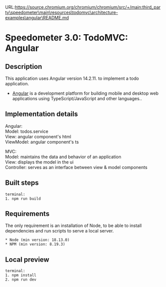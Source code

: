 URL:https://source.chromium.org/chromium/chromium/src/+/main:third_party\speedometer\main\resources\todomvc\architecture-examples\angular\README.md
# Speedometer 3.0: TodoMVC: Angular

## Description

This application uses Angular version 14.2.11. to implement a todo application.

-   [Angular](https://angular.io/) is a development platform for building mobile and desktop web applications
    using TypeScript/JavaScript and other languages..

## Implementation details

Angular:\
Model: todos.service\
View: angular component's html\
ViewModel: angular component's ts

MVC:\
Model: maintains the data and behavior of an application\
View: displays the model in the ui\
Controller: serves as an interface between view & model components

## Built steps

```
terminal:
1. npm run build
```

## Requirements

The only requirement is an installation of Node, to be able to install dependencies and run scripts to serve a local server.

```
* Node (min version: 18.13.0)
* NPM (min version: 8.19.3)
```

## Local preview

```
terminal:
1. npm install
2. npm run dev
```
